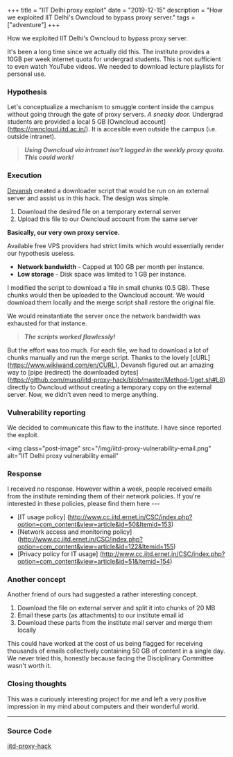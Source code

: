 +++
title = "IIT Delhi proxy exploit"
date = "2019-12-15"
description = "How we exploited IIT Delhi's Owncloud to bypass proxy server."
tags = ["adventure"]
+++

How we exploited IIT Delhi's Owncloud to bypass proxy server.

It's been a long time since we actually did this. The institute
provides a 10GB per week internet quota for undergrad students. This
is not sufficient to even watch YouTube videos. We needed to download
lecture playlists for personal use.


### Hypothesis

Let's conceptualize a mechanism to smuggle content inside the campus
without going through the gate of proxy servers. *A sneaky door.*
Undergrad students are provided a local 5 GB [Owncloud account]
(https://owncloud.iitd.ac.in/). It is accesible even outside the campus
(i.e. outside intranet).

> ***Using Owncloud via intranet isn't logged in the weekly proxy
> quota. This could work!***


### Execution

[Devansh](https://github.com/devanshdalal) created a downloader script
that would be run on an external server and assist us in this hack.
The design was simple.

1. Download the desired file on a temporary external server
1. Upload this file to our Owncloud account from the same server

**Basically, our very own proxy service.**

Available free VPS providers had strict limits which would essentially
render our hypothesis useless.

- **Network bandwidth** - Capped at 100 GB per month per instance.
- **Low storage** - Disk space was limited to 1 GB per instance.

I modified the script to download a file in small chunks (0.5 GB).
These chunks would then be uploaded to the Owncloud account. We would
download them locally and the merge script shall restore the original
file.

We would reinstantiate the server once the network bandwidth was
exhausted for that instance.

> ***The scripts worked flawlessly!***

But the effort was too much. For each file, we had to download a lot
of chunks manually and run the merge script. Thanks to the lovely [cURL]
(https://www.wikiwand.com/en/CURL), Devansh figured out an amazing way
to [pipe (redirect) the downloaded bytes]
(https://github.com/musq/iitd-proxy-hack/blob/master/Method-1/get.sh#L8)
directly to Owncloud without creating a temporary copy on the external
server. Now, we didn't even need to merge anything.

### Vulnerability reporting

We decided to communicate this flaw to the institute. I have since
reported the exploit.

<img
    class="post-image"
    src="/img/iitd-proxy-vulnerability-email.png"
    alt="IIT Delhi proxy vulnerability email"
>

### Response

I received no response. However within a week, people received emails
from the institute reminding them of their network policies. If you're
interested in these policies, please find them here ---

- [IT usage policy]
(http://www.cc.iitd.ernet.in/CSC/index.php?option=com_content&view=article&id=50&Itemid=153)
- [Network access and monitoring policy]
(http://www.cc.iitd.ernet.in/CSC/index.php?option=com_content&view=article&id=122&Itemid=155)
- [Privacy policy for IT usage]
(http://www.cc.iitd.ernet.in/CSC/index.php?option=com_content&view=article&id=51&Itemid=154)

### Another concept

Another friend of ours had suggested a rather interesting concept.

1. Download the file on external server and split it into chunks
of 20 MB
1. Email these parts (as attachments) to our institute email id
1. Download these parts from the institute mail server and merge them
locally

This could have worked at the cost of us being flagged for receiving
thousands of emails collectively containing 50 GB of content in a
single day. We never tried this, honestly because facing the
Disciplinary Committee wasn't worth it.


### Closing thoughts

This was a curiously interesting project for me and left a very positive
impression in my mind about computers and their wonderful world.

---

### Source Code

[iitd-proxy-hack](https://github.com/musq/iitd-proxy-hack)
